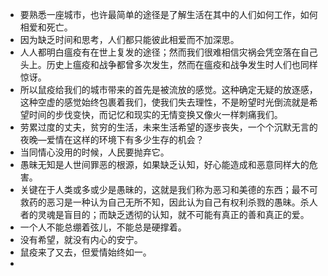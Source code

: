- 要熟悉一座城市，也许最简单的途径是了解生活在其中的人们如何工作，如何相爱和死亡。
- 因为缺乏时间和思考，人们都只能彼此相爱而不加深思。
- 人人都明白瘟疫有在世上复发的途径；然而我们很难相信灾祸会凭空落在自己头上。历史上瘟疫和战争都曾多次发生，然而在瘟疫和战争发生时人们也同样惊讶。
- 所以鼠疫给我们的城市带来的首先是被流放的感觉。这种确定无疑的放逐感，这种空虚的感觉始终包裹着我们，使我们失去理性，不是盼望时光倒流就是希望时间的步伐变快，而记忆和现实的无情变换又像火一样刺痛我们。
- 劳累过度的丈夫，贫穷的生活，未来生活希望的逐步丧失，一个个沉默无言的夜晚—爱情在这样的环境下有多少生存的机会？
- 当同情心没用的时候，人民要抛弃它。
- 愚昧无知是人世间罪恶的根源，如果缺乏认知，好心能造成和恶意同样大的危害。
- 关键在于人类或多或少是愚昧的，这就是我们称为恶习和美德的东西；最不可救药的恶习是一种认为自己无所不知，因此认为自己有权利杀戮的愚昧。杀人者的灵魂是盲目的；而缺乏透彻的认知，就不可能有真正的善和真正的爱。
- 一个人不能总绷着弦儿，不能总是硬撑着。
- 没有希望，就没有内心的安宁。
- 鼠疫来了又去，但爱情始终如一。
- 